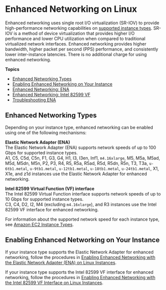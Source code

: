 # Enhanced Networking on Linux<a name="enhanced-networking"></a>

Enhanced networking uses single root I/O virtualization \(SR\-IOV\) to provide high\-performance networking capabilities on [supported instance types](#supported_instances)\. SR\-IOV is a method of device virtualization that provides higher I/O performance and lower CPU utilization when compared to traditional virtualized network interfaces\. Enhanced networking provides higher bandwidth, higher packet per second \(PPS\) performance, and consistently lower inter\-instance latencies\. There is no additional charge for using enhanced networking\.

**Topics**
+ [Enhanced Networking Types](#supported_instances)
+ [Enabling Enhanced Networking on Your Instance](#enabling_enhanced_networking)
+ [Enhanced Networking: ENA](enhanced-networking-ena.md)
+ [Enhanced Networking: Intel 82599 VF](sriov-networking.md)
+ [Troubleshooting ENA](troubleshooting-ena.md)

## Enhanced Networking Types<a name="supported_instances"></a>

Depending on your instance type, enhanced networking can be enabled using one of the following mechanisms:

**Elastic Network Adapter \(ENA\)**  
The Elastic Network Adapter \(ENA\) supports network speeds of up to 100 Gbps for supported instance types\.  
A1, C5, C5d, C5n, F1, G3, G4, H1, I3, I3en, Inf1, `m4.16xlarge`, M5, M5a, M5ad, M5d, M5dn, M5n, P2, P3, R4, R5, R5a, R5ad, R5d, R5dn, R5n, T3, T3a, `u-6tb1.metal`, `u-9tb1.metal`, `u-12tb1.metal`, `u-18tb1.metal`, `u-24tb1.metal`, X1, X1e, and z1d instances use the Elastic Network Adapter for enhanced networking\.

**Intel 82599 Virtual Function \(VF\) interface**  
The Intel 82599 Virtual Function interface supports network speeds of up to 10 Gbps for supported instance types\.  
C3, C4, D2, I2, M4 \(excluding `m4.16xlarge`\), and R3 instances use the Intel 82599 VF interface for enhanced networking\.

For information about the supported network speed for each instance type, see [Amazon EC2 Instance Types](https://aws.amazon.com/ec2/instance-types)\.

## Enabling Enhanced Networking on Your Instance<a name="enabling_enhanced_networking"></a>

If your instance type supports the Elastic Network Adapter for enhanced networking, follow the procedures in [Enabling Enhanced Networking with the Elastic Network Adapter \(ENA\) on Linux Instances](enhanced-networking-ena.md)\.

If your instance type supports the Intel 82599 VF interface for enhanced networking, follow the procedures in [Enabling Enhanced Networking with the Intel 82599 VF Interface on Linux Instances](sriov-networking.md)\.